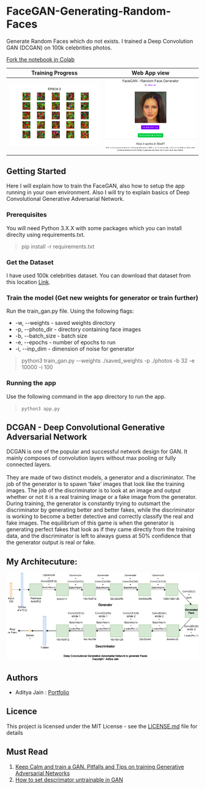 # FaceGAN-Generating-Random-Faces
Generate Random Faces which do not exists. I trained a Deep Convolution GAN (DCGAN) on 100k celebrities photos.

[Fork the notebook in Colab](https://colab.research.google.com/drive/1uj5U_2Fgr5579oT_2wZCrmsfNGAk8yd_)

Training Progress           | Web App view            
:-------------------------:|:-------------------------:
![](screenshots/progress_animation.gif)  |  ![](screenshots/app_view3.png) 


## Getting Started
Here I will explain how to train the FaceGAN, also how to setup the app running in your own environment. Also I will try to explain basics of Deep Convolutional Generative Adversarial Network.

### Prerequisites
You will need Python 3.X.X with some packages which you can install direclty using requirements.txt.
> pip install -r requirements.txt

### Get the Dataset
I have used 100k celebrities dataset. You can download that dataset from this location [Link](https://www.kaggle.com/greg115/celebrities-100k).

### Train the model (Get new weights for generator or train further)
Run the train_gan.py file. Using the following flags:
* -w, --weights - saved weights directory
* -p, --photo_dir - directory containing face images
* -b, --batch_size - batch size
* -e, --epochs - number of epochs to run
* -i, --inp_dim - dimension of noise for generator
> python3 train_gan.py --weights ./saved_weights -p ./photos -b 32 -e 10000 -i 100 

### Running the app
Use the following command in the app directory to run the app.
> ``` python3 app.py ```

## DCGAN - Deep Convolutional Generative Adversarial Network
DCGAN is one of the popular and successful network design for GAN. It mainly composes of convolution layers without max pooling or fully connected layers. 
<br><br>
They are made of two distinct models, a generator and a discriminator. The job of the generator is to spawn ‘fake’ images that look like the training images. The job of the discriminator is to look at an image and output whether or not it is a real training image or a fake image from the generator. During training, the generator is constantly trying to outsmart the discriminator by generating better and better fakes, while the discriminator is working to become a better detective and correctly classify the real and fake images. The equilibrium of this game is when the generator is generating perfect fakes that look as if they came directly from the training data, and the discriminator is left to always guess at 50% confidence that the generator output is real or fake.

## My Architecuture:
![FaceGAN Architecture](screenshots/facegan_arch.png)

## Authors
* Aditya Jain : [Portfolio](https://adityajain.me)

## Licence
This project is licensed under the MIT License - see the [LICENSE.md](https://github.com/adityajn105/FaceGAN-Generating-Random-Faces/blob/master/LICENSE) file for details

## Must Read
1. [Keep Calm and train a GAN. Pitfalls and Tips on training Generative Adversarial Networks](https://medium.com/@utk.is.here/keep-calm-and-train-a-gan-pitfalls-and-tips-on-training-generative-adversarial-networks-edd529764aa9)
2. [How to set descrimator untrainable in GAN](https://stackoverflow.com/questions/51108076/generative-adversarial-networks-in-keras-doesnt-work-like-expected)